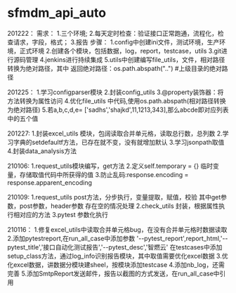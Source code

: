 # sfmdm_api_auto
201222：
需求：
1.三个环境;
2.每天定时检查：验证接口正常跑通，流程化，检查请求，字段，格式；
3.报告
步骤：
1.config中创建ini文件，测试环境，生产环境，正式环境
2.创建各个模块，包括数据，log，report，testcase，utils
3.git进行源码管理
4.jenkins进行持续集成
5.utils中创建编写file_utils，文件，相对路径转换为绝对路径，其中
  返回绝对路径：os.path.abspath("..")  #上级目录的绝对路径
  
201225：
1.学习configparser模块
2.封装config_utils
3.@property装饰器：将方法转换为属性访问
4.优化file_utils 中代码,使用os.path.abspath(相对路径转换为绝对路径)
5.若a,b,c,d,e= ['sadhs','shajkd',11,1213,343],那么abcde即对应列表中的五个值

201227:
1.封装excel_utils 模块，包阔读取合并单元格，读取总行数，总列数
2.学习字典的setdefaultf方法，已存在就不变，没有就增加默认
3.学习jsonpath取值
4.封装data_analysis方法

210106:
1.request_utils模块编写，get方法
2.定义self.temporary = {} 临时变量，存储取值代码中所获得的值
3.防止乱码:response.encoding = response.apparent_encoding

210109:
1.request_utils post方法，分步执行，变量提取，赋值，校验
其中get参数，post参数，header参数 存在空的情况处理
2.check_utils 封装，根据属性执行相对应的方法
3.pytest 参数化执行 

210116：
1.修复excel_utils中读取合并单元格bug，在没有合并单元格时数据读取
2.添加pytestreport,在run_all_case中添加参数 '--pytest_report',report_html,'--pytest_title','接口自动化测试报告','--pytest_desc','智燃云'
在testcases中添加 setup_class方法，通过log_info识别报告模块，其中取值需要优化excel数据
3.优化excel数据，讲数据分模块建sheel，按模块添加testcase
4.添加nb_log，还需完善
5.添加SmtpReport发送邮件，报告以截图的方式发送，在run_all_case中引用